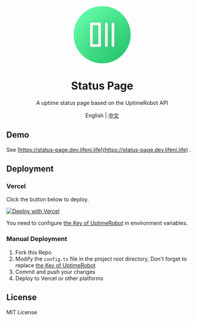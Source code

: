 <p align="center">
  <img width="150px" alt="Logo" src="public/logo.svg" />
</p>

<h1 align="center">Status Page</h1>
<p align="center">A uptime status page based on the UptimeRobot API</p>
<p align="center">English | <a href="README.zh-CN.md">中文</a></p>

## Demo

See [https://status-page.dev.lifeni.life](https://status-page.dev.lifeni.life) .

## Deployment

### Vercel

Click the button below to deploy.

[![Deploy with Vercel](https://vercel.com/button)](https://vercel.com/new/git/external?repository-url=https%3A%2F%2Fgithub.com%2FLifeni%2Fstatus-page&env=NEXT_PUBLIC_KEY&envDescription=UptimeRobot%20API%20Key&envLink=https%3A%2F%2Fuptimerobot.com%2Fdashboard.php%23mySettings&demo-title=Status%20Page&demo-description=A%20demo%20site%20for%20Status%20Page.&demo-url=https%3A%2F%2Fstatus-page.dev.lifeni.life&demo-image=https%3A%2F%2Ffile.lifeni.life%2Fstatus%2Fexample.jpg)

You need to configure [the Key of UptimeRobot](https://uptimerobot.com/dashboard.php#mySettings) in environment variables.

### Manual Deployment

1. Fork this Repo
2. Modify the `config.ts` file in the project root directory, Don't forget to replace [the Key of UptimeRobot](https://uptimerobot.com/dashboard.php#mySettings)
3. Commit and push your changes
4. Deploy to Vercel or other platforms

## License

MIT License
